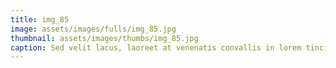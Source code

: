 ```yaml
--- 
title: img_85
image: assets/images/fulls/img_85.jpg 
thumbnail: assets/images/thumbs/img_85.jpg 
caption: Sed velit lacus, laoreet at venenatis convallis in lorem tincidunt. 
--- 
```

